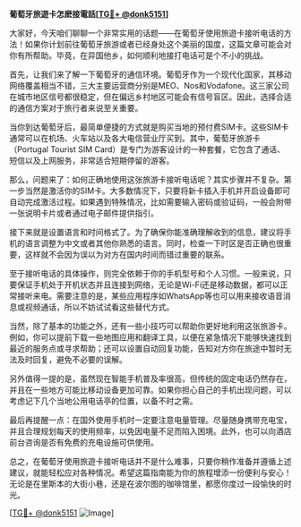 **葡萄牙旅遊卡怎麽接電話[[TG💪+ @donk5151](https://t.me/s/donk5151)]**

大家好，今天咱们聊聊一个非常实用的话题——在葡萄牙使用旅遊卡接听电话的方法！如果你计划前往葡萄牙旅游或者已经身处这个美丽的国度，这篇文章可能会对你有所帮助。毕竟，在异国他乡，如何顺利地接打电话可是个不小的挑战。

首先，让我们来了解一下葡萄牙的通信环境。葡萄牙作为一个现代化国家，其移动网络覆盖相当不错，三大主要运营商分别是MEO、Nos和Vodafone。这三家公司在城市地区信号都很稳定，但在偏远乡村地区可能会有信号盲区。因此，选择合适的通信方案对于旅行者来说至关重要。

当你到达葡萄牙后，最简单便捷的方式就是购买当地的预付费SIM卡。这些SIM卡通常可以在机场、火车站以及各大电信营业厅买到。其中，葡萄牙旅游卡（Portugal Tourist SIM Card）是专门为游客设计的一种套餐，它包含了通话、短信以及上网服务，非常适合短期停留的游客。

那么，问题来了：如何正确地使用这张旅游卡接听电话呢？其实步骤并不复杂。第一步当然是激活你的SIM卡。大多数情况下，只要将新卡插入手机并开启设备即可自动完成激活过程。如果遇到特殊情况，比如需要输入密码或验证码，一般会附带一张说明卡片或者通过电子邮件提供指引。

接下来就是设置语言和时间格式了。为了确保你能准确理解收到的信息，建议将手机的语言调整为中文或者其他你熟悉的语言。同时，检查一下时区是否正确也很重要，这样就不会因为误以为对方在国内时间而错过重要的联系。

至于接听电话的具体操作，则完全依赖于你的手机型号和个人习惯。一般来说，只要保证手机处于开机状态并且连接到网络，无论是Wi-Fi还是移动数据，都可以正常接听来电。需要注意的是，某些应用程序如WhatsApp等也可以用来接收语音消息或视频通话，所以不妨试试看这些替代方式。

当然，除了基本的功能之外，还有一些小技巧可以帮助你更好地利用这张旅游卡。例如，你可以提前下载一些地图应用和翻译工具，以便在紧急情况下能够快速找到最近的服务点或寻求帮助；还可以设置自动回复功能，告知对方你在旅途中暂时无法及时回复，避免不必要的误解。

另外值得一提的是，虽然现在智能手机普及率很高，但传统的固定电话仍然存在，并且在一些地方可能比移动设备更加可靠。如果你担心自己的手机出现问题，可以考虑记下几个当地公用电话亭的位置，以备不时之需。

最后再提醒一点：在国外使用手机时一定要注意电量管理。尽量随身携带充电宝，并且合理规划每天的使用频率，以免因电量不足而陷入困境。此外，也可以向酒店前台咨询是否有免费的充电设施可供使用。

总之，在葡萄牙使用旅遊卡接听电话并不是什么难事，只要你稍作准备并遵循上述建议，就能轻松应对各种情况。希望这篇指南能为你的旅程增添一份便利与安心！无论是在里斯本的大街小巷，还是在波尔图的咖啡馆里，都愿你度过一段愉快的时光。

[[TG💪+ @donk5151](https://t.me/s/donk5151) ![Image](https://i.postimg.cc/rwNCRYN7/Snipaste-2025-04-30-17-27-05.png)]